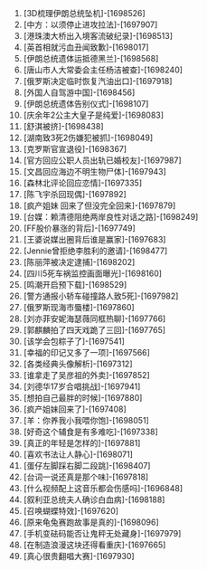 
1. [3D梳理伊朗总统坠机]-[1698526]
1. [中方：以须停止进攻拉法]-[1697907]
1. [港珠澳大桥出入境客流破纪录]-[1698513]
1. [英首相就污血丑闻致歉]-[1698017]
1. [伊朗总统遗体运抵德黑兰]-[1698568]
1. [唐山市人大常委会主任杨洁被查]-[1698240]
1. [俄罗斯决定临时恢复汽油出口]-[1697918]
1. [外国人自驾游中国]-[1698456]
1. [伊朗总统遗体告别仪式]-[1698107]
1. [庆余年2公主大皇子是纯爱]-[1698083]
1. [舒淇被挤]-[1698438]
1. [湖南致3死2伤嫌犯被抓]-[1698049]
1. [克罗斯官宣退役]-[1698367]
1. [官方回应公职人员出轨已婚校友]-[1697987]
1. [文昌回应海边不明生物尸体]-[1697943]
1. [森林北评论回应恋情]-[1697335]
1. [陈飞宇杀回现偶]-[1697892]
1. [疯产姐妹 回来了但没完全回来]-[1697879]
1. [台媒：赖清德阻绝两岸良性对话之路]-[1698249]
1. [FF股价暴涨的背后]-[1697749]
1. [王婆说媒出圈背后谁是赢家]-[1697683]
1. [Jennie曾拒绝李胜利的邀请]-[1698477]
1. [陈丽萍被决定逮捕]-[1698202]
1. [四川5死车祸监控画面曝光]-[1698160]
1. [鸣潮开启预下载]-[1698529]
1. [警方通报小轿车碰撞路人致5死]-[1697982]
1. [俄罗斯现海市蜃楼]-[1697860]
1. [刘亦菲安妮海瑟薇同框热聊]-[1697766]
1. [郭麒麟拍了四天戏跪了三回]-[1697765]
1. [该学会包粽子了]-[1697541]
1. [幸福的印记又多了一项]-[1697566]
1. [各类经典头像解析]-[1697312]
1. [谁拿走了吴彦祖的外卖]-[1697852]
1. [刘德华17岁合唱挑战]-[1697941]
1. [想拍自己最胖的时候]-[1697880]
1. [疯产姐妹回来了]-[1697408]
1. [羊：你养我小我喂你饱]-[1698051]
1. [好奇这个辅食是有多难吃]-[1697338]
1. [真正的年轻是怎样的]-[1697881]
1. [喜欢书法让人静心]-[1698071]
1. [蛋仔左脚踩右脚二段跳]-[1698407]
1. [台词一说还真是那个味]-[1697818]
1. [什么视频配上这音乐都会伤感吗]-[1696848]
1. [叙利亚总统夫人确诊白血病]-[1698188]
1. [召唤蝴蝶特效]-[1697620]
1. [原来龟兔赛跑故事是真的]-[1698096]
1. [手机变砝码能否让鬼秤无处藏身]-[1697979]
1. [在制造浪漫这块还得看重庆]-[1697665]
1. [真心很贵翻唱大赛]-[1697930]